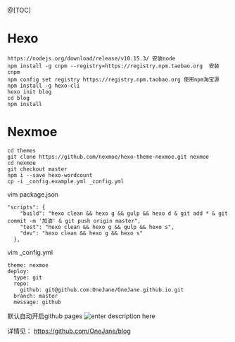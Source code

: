 @[TOC]

# Hexo

``` 
https://nodejs.org/download/release/v10.15.3/ 安装node
npm install -g cnpm --registry=https://registry.npm.taobao.org	安装cnpm
npm config set registry https://registry.npm.taobao.org	使用npm淘宝源
npm install -g hexo-cli
hexo init blog
cd blog
npm install
```

# Nexmoe

``` 
cd themes
git clone https://github.com/nexmoe/hexo-theme-nexmoe.git nexmoe
cd nexmoe
git checkout master
npm i --save hexo-wordcount
cp -i _config.example.yml _config.yml
```
vim package.json

``` 
"scripts": {
    "build": "hexo clean && hexo g && gulp && hexo d & git add * & git commit -m '加油' & git push origin master",
    "test": "hexo clean && hexo g && gulp && hexo s",
    "dev": "hexo clean && hexo g && hexo s"
  },
```
vim _config.yml

``` 
theme: nexmoe
deploy:
  type: git
  repo:
    github: git@github.com:OneJane/OneJane.github.io.git
  branch: master
  message: github
```
默认自动开启github pages
![enter description here](https://www.github.com/OneJane/blog/raw/master/小书匠/1566209438050.png)

详情见：
https://github.com/OneJane/blog